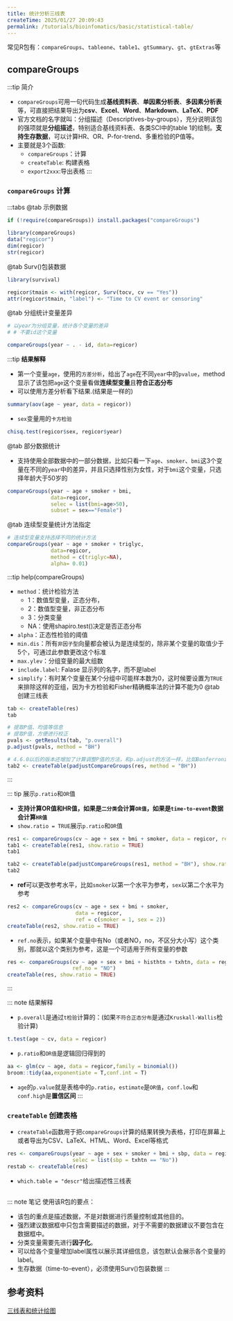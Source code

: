 ```yaml
---
title: 统计分析三线表
createTime: 2025/01/27 20:09:43
permalink: /tutorials/bioinfomatics/basic/statistical-table/
---
```


常见R包有：`compareGroups`、`tableone`、`table1`、`gtSummary`、`gt`、`gtExtras`等

## **compareGroups**

:::tip 简介
- `compareGroups`可用一句代码生成**基线资料表**、**单因素分析表**、**多因素分析表**等，可直接把结果导出为**csv**、**Excel**、**Word**、**Markdown**、**LaTeX**、**PDF**
- 官方文档的名字就叫：分组描述（Descriptives-by-groups），充分说明该包的强项就是**分组描述**，特别适合基线资料表、各类SCI中的table 1的绘制。**支持生存数据**，可以计算HR、OR、P-for-trend、多重检验的P值等。
- 主要就是3个函数: 
    - `compareGroups`：计算
    - `createTable`: 构建表格
    - `export2xxx`:导出表格
:::

### `compareGroups` 计算
:::tabs
@tab 示例数据
```R
if (!require(compareGroups)) install.packages("compareGroups")

library(compareGroups)
data("regicor")
dim(regicor)
str(regicor)
```
@tab Surv()包装数据
```R
library(survival)

regicor$tmain <- with(regicor, Surv(tocv, cv == "Yes"))
attr(regicor$tmain, "label") <- "Time to CV event or censoring"
```
@tab 分组统计变量差异
```R
# 以year为分组变量，统计各个变量的差异
# # 不要id这个变量

compareGroups(year ~ . - id, data=regicor)

```
:::tip **结果解释**
- 第一个变量`age`，使用的`方差分析`，给出了`age`在不同`year`中的`pvalue`，method显示了该包把`age`这个变量看做**连续型变量**且**符合正态分布**
- 可以使用方差分析看下结果.(结果是一样的)
```R
summary(aov(age ~ year, data = regicor))
```

- `sex`变量用的`卡方检验`
```R
chisq.test(regicor$sex, regicor$year)
```
@tab 部分数据统计
- 支持使用全部数据中的一部分数据，比如只看一下`age`、`smoker`、`bmi`这3个变量在不同的`year`中的差异，并且只选择性别为女性，对于`bmi`这个变量，只选择年龄大于50岁的
```R
compareGroups(year ~ age + smoker + bmi, 
              data=regicor, 
              selec = list(bmi=age>50), 
              subset = sex=="Female")
```
@tab 连续型变量统计方法指定
```R
# 连续型变量支持选择不同的统计方法
compareGroups(year ~ age + smoker + triglyc, 
              data=regicor, 
              method = c(triglyc=NA), 
              alpha= 0.01)
```
:::tip
help(compareGroups)

- `method`：统计检验方法
    - 1：数值型变量，正态分布，
    - 2：数值型变量，非正态分布
    - 3：分类变量
    - NA：使用shapiro.test()决定是否正态分布
- `alpha`：正态性检验的阈值
- `min.dis`：所有`非因子型`向量都会被认为是连续型的，除非某个变量的取值少于5个，可通过此参数更改这个标准
- `max.ylev`：分组变量的最大组数
- `include.label`: Falase 显示列的名字，而不是label
- `simplify`：有时某个变量在某个分组中可能样本数为0，这时候要设置为`TRUE`来排除这样的亚组，因为卡方检验和Fisher精确概率法的计算不能为0
@tab 创建三线表
```R
tab <- createTable(res)
tab

# 提取P值、均值等信息
# 提取P值，方便进行校正
pvals <- getResults(tab, "p.overall")
p.adjust(pvals, method = "BH")

# 4.6.0以后的版本还增加了计算调整P值的方法，和p.adjust的方法一样，比如Bonferroni/False Discovery Rate等
tab2 <- createTable(padjustCompareGroups(res, method = "BH"))
```
:::

::: tip 展示`p.ratio`和`OR`值
- **支持计算OR值和HR值，如果是`二分类`会计算`OR值`，如果是`time-to-event`数据会计算`HR值`**
- `show.ratio = TRUE`展示`p.ratio`和`OR`值

```R
res1 <- compareGroups(cv ~ age + sex + bmi + smoker, data = regicor, ref = 1)
tab1 <- createTable(res1, show.ratio = TRUE)
tab1

tab2 <- createTable(padjustCompareGroups(res1, method = "BH"), show.ratio = TRUE)
tab2
```

- **ref**可以更改参考水平，比如`smoker`以第一个水平为参考，`sex`以第二个水平为参考
```R
res2 <- compareGroups(cv ~ age + sex + bmi + smoker, 
                      data = regicor, 
                      ref = c(smoker = 1, sex = 2))
createTable(res2, show.ratio = TRUE)
```
- `ref.no`表示，如果某个变量中有No（或者NO，no，不区分大小写）这个类别，那就以这个类别为参考，这是一个可适用于所有变量的参数
```R
res <- compareGroups(cv ~ age + sex + bmi + histhtn + txhtn, data = regicor, 
                     ref.no = "NO")
createTable(res, show.ratio = TRUE)
```
:::

::: note 结果解释
- `p.overall`是通过`t检验`计算的：(如果`不符合正态分布`是通过`Kruskall-Wallis`检验计算)
```R
t.test(age ~ cv, data = regicor)
```
- `p.ratio`和`OR值`是逻辑回归得到的
```R
aa <- glm(cv ~ age, data = regicor,family = binomial())
broom::tidy(aa,exponentiate = T,conf.int = T)
```
- `age`的`p.value`就是表格中的`p.ratio`，`estimate`是`OR值`，`conf.low`和`conf.high`是**置信区间**
:::

### `createTable` 创建表格
- `createTable`函数用于把`compareGroups`计算的结果转换为表格，打印在屏幕上或者导出为CSV、LaTeX、HTML、Word、Excel等格式

```R
res <- compareGroups(year ~ age + sex + smoker + bmi + sbp, data = regicor, 
                     selec = list(sbp = txhtn == "No"))
restab <- createTable(res)
```
- `which.table = "descr"`给出描述性三线表
```R

```


::: note 笔记
使用该R包的要点：
- 该包的重点是描述数据，不是对数据进行质量控制或其他目的。
- 强烈建议数据框中只包含需要描述的数据，对于不需要的数据建议不要包含在数据框中。
- 分类变量需要先进行**因子化**。
- 可以给各个变量增加label属性以展示其详细信息，该包默认会展示各个变量的label。
- 生存数据（time-to-event），必须使用Surv()包装数据
:::

## 参考资料
[三线表和统计绘图](https://ayueme.github.io/R_medical_stat/%E7%BB%9F%E8%AE%A1%E5%9B%BE%E8%A1%A8.html#%E7%BB%9F%E8%AE%A1%E8%A1%A8)
